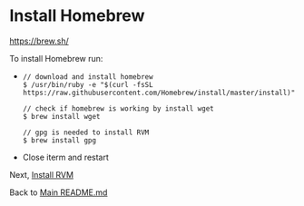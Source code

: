 # Install Homebrew

<https://brew.sh/>

To install Homebrew run:
  -     // download and install homebrew
        $ /usr/bin/ruby -e "$(curl -fsSL https://raw.githubusercontent.com/Homebrew/install/master/install)"

        // check if homebrew is working by install wget
        $ brew install wget

        // gpg is needed to install RVM
        $ brew install gpg

  - Close iterm and restart

Next, [Install RVM](https://github.com/wdzajicek/mac-dev-kcc/tree/03-rvm/#readme)

Back to [Main README.md](https://github.com/wdzajicek/mac-dev-kcc/#readme)
